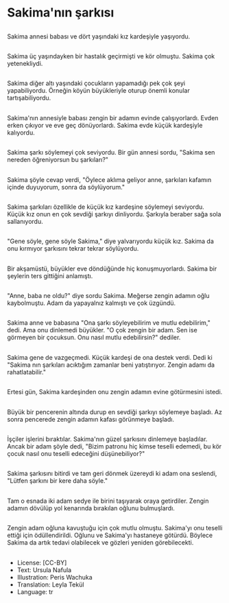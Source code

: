 # Sakima'nın şarkısı

##
Sakima annesi babası ve dört yaşındaki kız kardeşiyle yaşıyordu.

##
Sakima üç yaşındayken bir hastalık geçirmişti ve kör olmuştu. Sakima çok yetenekliydi.

##
Sakima diğer altı yaşındaki çocukların yapamadığı pek çok şeyi yapabiliyordu. Örneğin köyün büyükleriyle oturup önemli konular tartışabiliyordu.

##
Sakima'nın annesiyle babası zengin bir adamın evinde çalışıyorlardı. Evden erken çıkıyor ve eve geç dönüyorlardı. Sakima evde küçük kardeşiyle kalıyordu.

##
Sakima şarkı söylemeyi çok seviyordu. Bir gün annesi sordu, "Sakima sen nereden öğreniyorsun bu şarkıları?"

##
Sakima şöyle cevap verdi, "Öylece aklıma geliyor anne, şarkıları kafamın içinde duyuyorum, sonra da söylüyorum."

##
Sakima şarkıları özellikle de küçük kız kardeşine söylemeyi seviyordu. Küçük kız onun en çok sevdiği şarkıyı dinliyordu. Şarkıyla beraber sağa sola sallanıyordu.

##
"Gene söyle, gene söyle Sakima," diye yalvarıyordu küçük kız. Sakima da onu kırmıyor şarkısını tekrar tekrar söylüyordu.

##
Bir akşamüstü, büyükler eve döndüğünde hiç konuşmuyorlardı. Sakima bir şeylerin ters gittiğini anlamıştı.

##
"Anne, baba ne oldu?" diye sordu Sakima. Meğerse zengin adamın oğlu kaybolmuştu. Adam da yapayalnız kalmıştı ve çok üzgündü.

##
Sakima anne ve babasına "Ona şarkı söyleyebilirim ve mutlu edebilirim," dedi. Ama onu dinlemedi büyükler. "O çok zengin bir adam. Sen ise görmeyen bir çocuksun. Onu nasıl mutlu edebilirsin?" dediler.

##
Sakima gene de vazgeçmedi. Küçük kardeşi de ona destek verdi. Dedi ki "Sakima nın şarkıları acıktığım zamanlar beni yatıştırıyor. Zengin adamı da rahatlatabilir."

##
Ertesi gün, Sakima kardeşinden onu zengin adamın evine götürmesini istedi.

##
Büyük bir pencerenin altında durup en sevdiği şarkıyı söylemeye başladı. Az sonra pencerede zengin adamın kafası görünmeye başladı.

##
İşçiler işlerini bıraktılar. Sakima'nın güzel şarkısını dinlemeye başladılar. Ancak bir adam şöyle dedi, "Bizim patronu hiç kimse teselli edemedi, bu kör çocuk nasıl onu teselli edeceğini düşünebiliyor?"

##
Sakima şarkısını bitirdi ve tam geri dönmek üzereydi ki adam ona seslendi, "Lütfen şarkını bir kere daha söyle."

##
Tam o esnada iki adam sedye ile birini taşıyarak oraya getirdiler. Zengin adamın dövülüp yol kenarında bırakılan oğlunu bulmuşlardı.

##
Zengin adam oğluna kavuştuğu için çok mutlu olmuştu. Sakima'yı onu teselli ettiği için ödüllendirildi. Oğlunu ve Sakima'yı hastaneye götürdü. Böylece Sakima da artık tedavi olabilecek ve gözleri yeniden görebilecekti.

##
* License: [CC-BY]
* Text: Ursula Nafula
* Illustration: Peris Wachuka
* Translation: Leyla Tekül
* Language: tr
